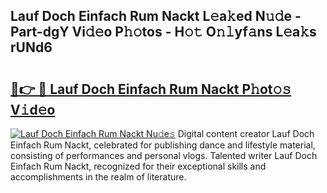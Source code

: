 ## Lauf Doch Einfach Rum Nackt L𝚎a𝚔ed N𝚞𝚍e - Part-dgY Vi𝚍𝚎o P𝚑𝚘tos - H𝚘𝚝 O𝚗𝚕yf𝚊ns L𝚎a𝚔s rUNd6

# <h2><a href="http://kfe15j.oniu.top/?m=Lauf+Doch+Einfach+Rum+Nackt">🔗👉 🔴 Lauf Doch Einfach Rum Nackt P𝚑ot𝚘𝚜 V𝚒d𝚎o</a></h2>

[![Lauf Doch Einfach Rum Nackt Nu𝚍e𝚜](https://i.imgur.com/0qMVB7G.gif)](http://kfe15j.oniu.top/?m=Lauf+Doch+Einfach+Rum+Nackt)
Digital content creator Lauf Doch Einfach Rum Nackt, celebrated for publishing dance and lifestyle material, consisting of performances and personal vlogs. Talented writer Lauf Doch Einfach Rum Nackt, recognized for their exceptional skills and accomplishments in the realm of literature.  
